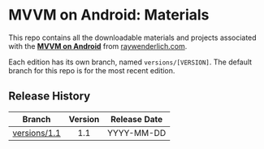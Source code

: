 # MVVM on Android: Materials

This repo contains all the downloadable materials and projects associated with the **[MVVM on Android](https://www.raywenderlich.com/library)** from [raywenderlich.com](https://www.raywenderlich.com).

Each edition has its own branch, named `versions/[VERSION]`. The default branch for this repo is for the most recent edition.

## Release History

| Branch                                                                                  | Version | Release Date |
| --------------------------------------------------------------------------------------- |:-------:|:------------:|
| [versions/1.1](https://github.com/raywenderlich/video-mvvma-materials/tree/versions/1.1) | 1.1    | YYYY-MM-DD   |
